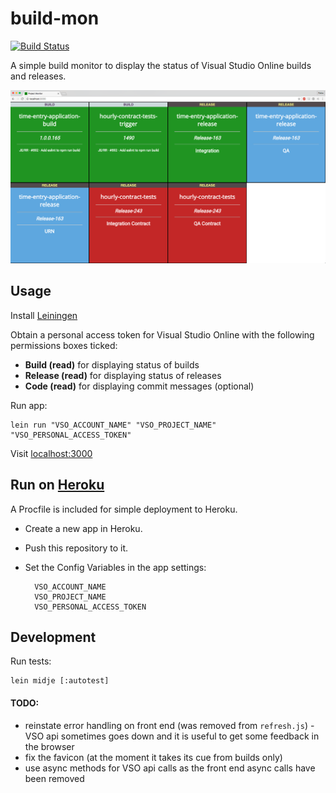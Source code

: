 # build-mon

[![Build Status](https://snap-ci.com/elrob/build-mon/branch/master/build_image)](https://snap-ci.com/elrob/build-mon/branch/master)

A simple build monitor to display the status of Visual Studio Online builds and releases.

![Screenshot](screenshot.png)

## Usage

Install [Leiningen](http://leiningen.org/)

Obtain a personal access token for Visual Studio Online with the following permissions boxes ticked:

- **Build (read)** for displaying status of builds
- **Release (read)** for displaying status of releases
- **Code (read)**  for displaying commit messages (optional)

Run app:

    lein run "VSO_ACCOUNT_NAME" "VSO_PROJECT_NAME" "VSO_PERSONAL_ACCESS_TOKEN"


Visit [localhost:3000](http://localhost:3000)


## Run on [Heroku](https://heroku.com)

A Procfile is included for simple deployment to Heroku.

- Create a new app in Heroku.
- Push this repository to it.
- Set the Config Variables in the app settings:

        VSO_ACCOUNT_NAME
        VSO_PROJECT_NAME
        VSO_PERSONAL_ACCESS_TOKEN


## Development

Run tests:

    lein midje [:autotest]

#### TODO:

- reinstate error handling on front end (was removed from `refresh.js`) - VSO api sometimes goes down and it is useful to get some feedback in the browser
- fix the favicon (at the moment it takes its cue from builds only)
- use async methods for VSO api calls as the front end async calls have been removed


